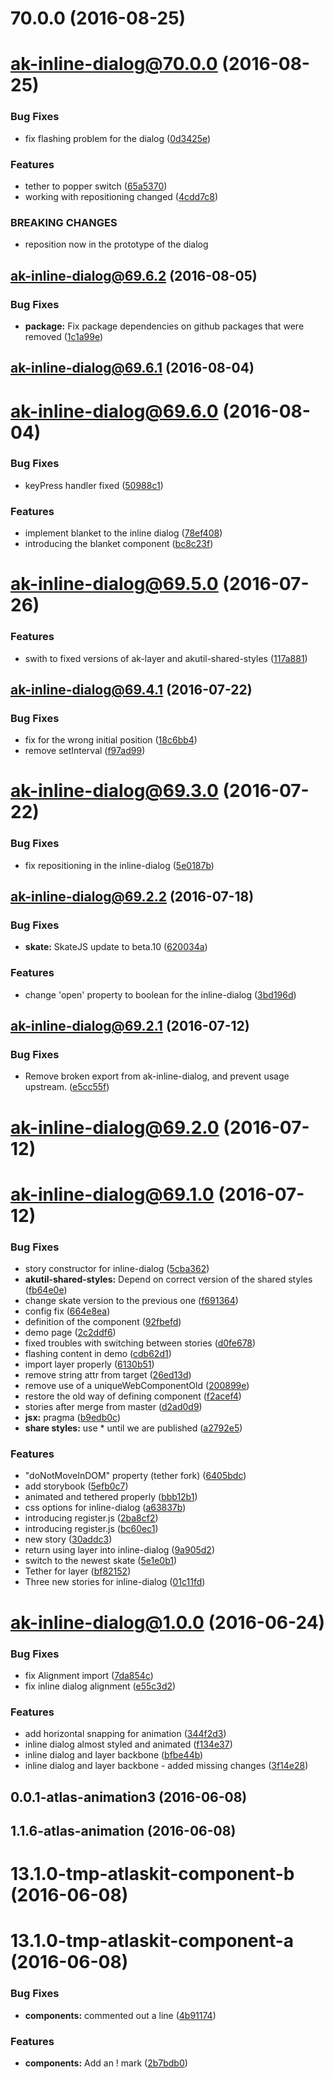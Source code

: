 <a name="70.0.0"></a>
# 70.0.0 (2016-08-25)



<a name="ak-inline-dialog@70.0.0"></a>
# ak-inline-dialog@70.0.0 (2016-08-25)


### Bug Fixes

* fix flashing problem for the dialog ([0d3425e](https://bitbucket.org/atlassian/atlaskit/commits/0d3425e))


### Features

* tether to popper switch ([65a5370](https://bitbucket.org/atlassian/atlaskit/commits/65a5370))
* working with repositioning changed ([4cdd7c8](https://bitbucket.org/atlassian/atlaskit/commits/4cdd7c8))


### BREAKING CHANGES

* reposition now in the prototype of the dialog



<a name="ak-inline-dialog@69.6.2"></a>
## ak-inline-dialog@69.6.2 (2016-08-05)


### Bug Fixes

* **package:** Fix package dependencies on github packages that were removed ([1c1a99e](https://bitbucket.org/atlassian/atlaskit/commits/1c1a99e))



<a name="ak-inline-dialog@69.6.1"></a>
## ak-inline-dialog@69.6.1 (2016-08-04)



<a name="ak-inline-dialog@69.6.0"></a>
# ak-inline-dialog@69.6.0 (2016-08-04)


### Bug Fixes

* keyPress handler fixed ([50988c1](https://bitbucket.org/atlassian/atlaskit/commits/50988c1))


### Features

* implement blanket to the inline dialog ([78ef408](https://bitbucket.org/atlassian/atlaskit/commits/78ef408))
* introducing the blanket component ([bc8c23f](https://bitbucket.org/atlassian/atlaskit/commits/bc8c23f))



<a name="ak-inline-dialog@69.5.0"></a>
# ak-inline-dialog@69.5.0 (2016-07-26)


### Features

* swith to fixed versions of ak-layer and akutil-shared-styles ([117a881](https://bitbucket.org/atlassian/atlaskit/commits/117a881))



<a name="ak-inline-dialog@69.4.1"></a>
## ak-inline-dialog@69.4.1 (2016-07-22)


### Bug Fixes

* fix for the wrong initial position ([18c6bb4](https://bitbucket.org/atlassian/atlaskit/commits/18c6bb4))
* remove setInterval ([f97ad99](https://bitbucket.org/atlassian/atlaskit/commits/f97ad99))



<a name="ak-inline-dialog@69.3.0"></a>
# ak-inline-dialog@69.3.0 (2016-07-22)


### Bug Fixes

* fix repositioning in the inline-dialog ([5e0187b](https://bitbucket.org/atlassian/atlaskit/commits/5e0187b))



<a name="ak-inline-dialog@69.2.2"></a>
## ak-inline-dialog@69.2.2 (2016-07-18)


### Bug Fixes

* **skate:** SkateJS update to beta.10 ([620034a](https://bitbucket.org/atlassian/atlaskit/commits/620034a))


### Features

* change 'open' property to boolean for the inline-dialog ([3bd196d](https://bitbucket.org/atlassian/atlaskit/commits/3bd196d))



<a name="ak-inline-dialog@69.2.1"></a>
## ak-inline-dialog@69.2.1 (2016-07-12)


### Bug Fixes

* Remove broken export from ak-inline-dialog, and prevent usage upstream. ([e5cc55f](https://bitbucket.org/atlassian/atlaskit/commits/e5cc55f))



<a name="ak-inline-dialog@69.2.0"></a>
# ak-inline-dialog@69.2.0 (2016-07-12)



<a name="ak-inline-dialog@69.1.0"></a>
# ak-inline-dialog@69.1.0 (2016-07-12)


### Bug Fixes

* story constructor for inline-dialog ([5cba362](https://bitbucket.org/atlassian/atlaskit/commits/5cba362))
* **akutil-shared-styles:** Depend on correct version of the shared styles ([fb64e0e](https://bitbucket.org/atlassian/atlaskit/commits/fb64e0e))
* change skate version to the previous one ([f691364](https://bitbucket.org/atlassian/atlaskit/commits/f691364))
* config fix ([664e8ea](https://bitbucket.org/atlassian/atlaskit/commits/664e8ea))
* definition of the component ([92fbefd](https://bitbucket.org/atlassian/atlaskit/commits/92fbefd))
* demo page ([2c2ddf6](https://bitbucket.org/atlassian/atlaskit/commits/2c2ddf6))
* fixed troubles with switching between stories ([d0fe678](https://bitbucket.org/atlassian/atlaskit/commits/d0fe678))
* flashing content in demo ([cdb62d1](https://bitbucket.org/atlassian/atlaskit/commits/cdb62d1))
* import layer properly ([6130b51](https://bitbucket.org/atlassian/atlaskit/commits/6130b51))
* remove string attr from target ([26ed13d](https://bitbucket.org/atlassian/atlaskit/commits/26ed13d))
* remove use of a uniqueWebComponentOld ([200899e](https://bitbucket.org/atlassian/atlaskit/commits/200899e))
* restore the old way of defining component ([f2acef4](https://bitbucket.org/atlassian/atlaskit/commits/f2acef4))
* stories after merge from master ([d2ad0d9](https://bitbucket.org/atlassian/atlaskit/commits/d2ad0d9))
* **jsx:** pragma ([b9edb0c](https://bitbucket.org/atlassian/atlaskit/commits/b9edb0c))
* **share styles:** use * until we are published ([a2792e5](https://bitbucket.org/atlassian/atlaskit/commits/a2792e5))


### Features

* "doNotMoveInDOM" property (tether fork) ([6405bdc](https://bitbucket.org/atlassian/atlaskit/commits/6405bdc))
* add storybook ([5efb0c7](https://bitbucket.org/atlassian/atlaskit/commits/5efb0c7))
* animated and tethered properly ([bbb12b1](https://bitbucket.org/atlassian/atlaskit/commits/bbb12b1))
* css options for inline-dialog ([a63837b](https://bitbucket.org/atlassian/atlaskit/commits/a63837b))
* introducing register.js ([2ba8cf2](https://bitbucket.org/atlassian/atlaskit/commits/2ba8cf2))
* introducing register.js ([bc60ec1](https://bitbucket.org/atlassian/atlaskit/commits/bc60ec1))
* new story ([30addc3](https://bitbucket.org/atlassian/atlaskit/commits/30addc3))
* return using layer into inline-dialog ([9a905d2](https://bitbucket.org/atlassian/atlaskit/commits/9a905d2))
* switch to the newest skate ([5e1e0b1](https://bitbucket.org/atlassian/atlaskit/commits/5e1e0b1))
* Tether for layer ([bf82152](https://bitbucket.org/atlassian/atlaskit/commits/bf82152))
* Three new stories for inline-dialog ([01c11fd](https://bitbucket.org/atlassian/atlaskit/commits/01c11fd))



<a name="ak-inline-dialog@1.0.0"></a>
# ak-inline-dialog@1.0.0 (2016-06-24)


### Bug Fixes

* fix Alignment import ([7da854c](https://bitbucket.org/atlassian/atlaskit/commits/7da854c))
* fix inline dialog alignment ([e55c3d2](https://bitbucket.org/atlassian/atlaskit/commits/e55c3d2))


### Features

* add horizontal snapping for animation ([344f2d3](https://bitbucket.org/atlassian/atlaskit/commits/344f2d3))
* inline dialog almost styled and animated ([f134e37](https://bitbucket.org/atlassian/atlaskit/commits/f134e37))
* inline dialog and layer backbone ([bfbe44b](https://bitbucket.org/atlassian/atlaskit/commits/bfbe44b))
* inline dialog and layer backbone - added missing changes ([3f14e28](https://bitbucket.org/atlassian/atlaskit/commits/3f14e28))



<a name="0.0.1-atlas-animation3"></a>
## 0.0.1-atlas-animation3 (2016-06-08)



<a name="1.1.6-atlas-animation"></a>
## 1.1.6-atlas-animation (2016-06-08)



<a name="13.1.0-tmp-atlaskit-component-b"></a>
# 13.1.0-tmp-atlaskit-component-b (2016-06-08)



<a name="13.1.0-tmp-atlaskit-component-a"></a>
# 13.1.0-tmp-atlaskit-component-a (2016-06-08)


### Bug Fixes

* **components:** commented out a line ([4b91174](https://bitbucket.org/atlassian/atlaskit/commits/4b91174))


### Features

* **components:** Add an ! mark ([2b7bdb0](https://bitbucket.org/atlassian/atlaskit/commits/2b7bdb0))



